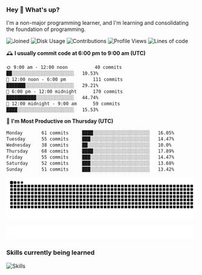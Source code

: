 ### Hey :wave: What's up?

I'm a non-major programming learner, and I'm learning and consolidating the foundation of programming.

<!--START_SECTION:waka-->
![Joined](http://img.shields.io/badge/Joined-7%20years%20ago-6D67E4?style=flat&labelColor=453C67)
![Disk Usage](http://img.shields.io/badge/Github%27s%20Storage-602.8%20MB-FD841F?style=flat&labelColor=E14D2A)
![Contributions](http://img.shields.io/badge/Contributions%20in%202023-525-7DCE13?style=flat&labelColor=2B7A0B)
![Profile Views](http://img.shields.io/badge/Profile%20Views-5-3AB4F2?style=flat&labelColor=0078AA)
![Lines of code](https://img.shields.io/badge/Lines%20of%20code-2%20Million%20Lines%20of%20code-FF8B8B?style=flat&labelColor=EB4747)

🕰️ **I usually commit code at 6:00 pm to 9:00 am (UTC)** 

```text
🌞 9:00 am - 12:00 noon          40 commits     ██░░░░░░░░░░░░░░░░░░░░░░░   10.53% 
🌆 12:00 noon - 6:00 pm          111 commits    ███████░░░░░░░░░░░░░░░░░░   29.21% 
🌃 6:00 pm - 12:00 midnight      170 commits    ███████████░░░░░░░░░░░░░░   44.74% 
🌙 12:00 midnight - 9:00 am      59 commits     ████░░░░░░░░░░░░░░░░░░░░░   15.53%
```
📅 **I'm Most Productive on Thursday (UTC)** 

```text
Monday       61 commits     ████░░░░░░░░░░░░░░░░░░░░░   16.05% 
Tuesday      55 commits     ███░░░░░░░░░░░░░░░░░░░░░░   14.47% 
Wednesday    38 commits     ██░░░░░░░░░░░░░░░░░░░░░░░   10.0% 
Thursday     68 commits     ████░░░░░░░░░░░░░░░░░░░░░   17.89% 
Friday       55 commits     ███░░░░░░░░░░░░░░░░░░░░░░   14.47% 
Saturday     52 commits     ███░░░░░░░░░░░░░░░░░░░░░░   13.68% 
Sunday       51 commits     ███░░░░░░░░░░░░░░░░░░░░░░   13.42%
```

<!--END_SECTION:waka-->

![Snake animation](https://raw.githubusercontent.com/dirname/dirname/output/snake.svg)

![metrics](github-metrics.svg)

### Skills currently being learned

![Skills](https://skillicons.dev/icons?i=linux,rust,go,solidity,typescript,bash,git,postgres,mysql,redis,mongo,docker,kubernetes,grafana,prometheus)
